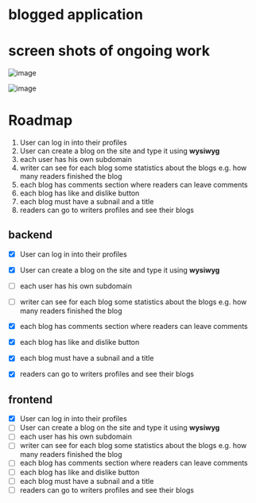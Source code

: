# blogged application 

# screen shots of ongoing work

![image](https://user-images.githubusercontent.com/70268434/236712126-9dea79b0-b352-4d37-8744-a687d76ad10f.png)

![image](https://user-images.githubusercontent.com/70268434/236712167-d6ee29b3-72b0-4d16-9a27-69d24d048326.png)


# Roadmap

1. User can log in into their profiles 
2. User can create a blog on the site and type it using **wysiwyg**
3. each user has his own subdomain
4. writer can see for each blog some statistics about the blogs e.g. how many readers finished the blog
5. each blog has comments section where readers can leave comments
6. each blog has like and dislike button
7. each blog must have a subnail and a title
8. readers can go to writers profiles and see their blogs



## backend

- [x] User can log in into their profiles 
- [x] User can create a blog on the site and type it using **wysiwyg**
- [ ] each user has his own subdomain
- [ ] writer can see for each blog some statistics about the blogs e.g. how many readers finished the blog
- [x] each blog has comments section where readers can leave comments
- [x] each blog has like and dislike button
- [x] each blog must have a subnail and a title
- [x] readers can go to writers profiles and see their blogs


## frontend

- [x] User can log in into their profiles 
- [ ] User can create a blog on the site and type it using **wysiwyg**
- [ ] each user has his own subdomain
- [ ] writer can see for each blog some statistics about the blogs e.g. how many readers finished the blog
- [ ] each blog has comments section where readers can leave comments
- [ ] each blog has like and dislike button
- [ ] each blog must have a subnail and a title
- [ ] readers can go to writers profiles and see their blogs
